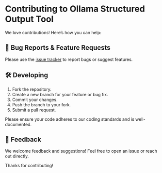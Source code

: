 # Contributing to Ollama Structured Output Tool

We love contributions! Here’s how you can help:

## 🐛 Bug Reports & Feature Requests

Please use the [issue tracker](https://github.com/your-repo/ollama-structured-output/issues) to report bugs or suggest features.

## 🛠️ Developing

1. Fork the repository.
2. Create a new branch for your feature or bug fix.
3. Commit your changes.
4. Push the branch to your fork.
5. Submit a pull request.

Please ensure your code adheres to our coding standards and is well-documented.

## 💬 Feedback

We welcome feedback and suggestions! Feel free to open an issue or reach out directly.

Thanks for contributing!
